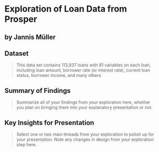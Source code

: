 # Exploration of Loan Data from Prosper 
## by Jannis Müller


## Dataset

> This data set contains 113,937 loans with 81 variables on each loan, including loan amount, borrower rate (or interest rate), current loan status, borrower income, and many others


## Summary of Findings

> Summarize all of your findings from your exploration here, whether you plan on bringing them into your explanatory presentation or not.


## Key Insights for Presentation

> Select one or two main threads from your exploration to polish up for your presentation. Note any changes in design from your exploration step here.

